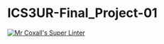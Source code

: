 # ICS3UR-Final_Project-01

[![Mr Coxall's Super Linter](https://github.com/KaitlynIp64/ICS3UR-Final_Project-01/workflows/Mr%20Coxall's%20Super%20Linter/badge.svg)](https://github.com/KaitlynIp64/ICS3UR-Final_Project-01/actions/)
